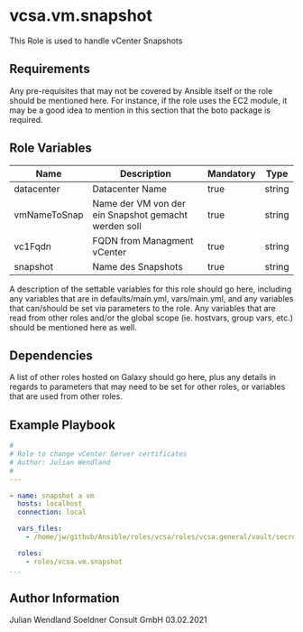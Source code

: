vcsa.vm.snapshot
================

This Role is used to handle vCenter Snapshots

Requirements
------------

Any pre-requisites that may not be covered by Ansible itself or the role should be mentioned here. For instance, if the role uses the EC2 module, it may be a good idea to mention in this section that the boto package is required.

Role Variables
--------------


| Name           | Description                                | Mandatory | Type   |
| -------------- | ------------------------------------------ | --------- | ------ |
| datacenter | Datacenter Name | true | string
| vmNameToSnap | Name der VM von der ein Snapshot gemacht werden soll | true | string
| vc1Fqdn | FQDN from Managment vCenter | true | string
| snapshot | Name des Snapshots | true | string

A description of the settable variables for this role should go here, including any variables that are in defaults/main.yml, vars/main.yml, and any variables that can/should be set via parameters to the role. Any variables that are read from other roles and/or the global scope (ie. hostvars, group vars, etc.) should be mentioned here as well.

Dependencies
------------

A list of other roles hosted on Galaxy should go here, plus any details in regards to parameters that may need to be set for other roles, or variables that are used from other roles.

Example Playbook
----------------

```yaml
#
# Role to change vCenter Server certificates
# Author: Julian Wendland
#
---

- name: snapshot a vm 
  hosts: localhost
  connection: local

  vars_files:
    - /home/jw/github/Ansible/roles/vcsa/roles/vcsa.general/vault/secrets.yml

  roles:
    - roles/vcsa.vm.snapshot
...
```



Author Information
------------------
Julian Wendland
Soeldner Consult GmbH
03.02.2021
